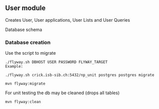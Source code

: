 ## User module 

Creates User, User applications, User Lists and User Queries


Database schema
### Database creation

Use the script to migrate
```
./flyway.sh DBHOST USER PASSWORD FLYWAY_TARGET
Example:

./flyway.sh crick.isb-sib.ch:5432/np_unit postgres postgres migrate
```


```
mvn flyway:migrate
```


For unit testing the db may be cleaned (drops all tables)
```
mvn flyway:clean
```
